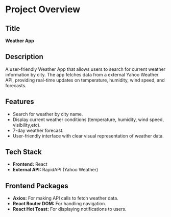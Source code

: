 # Project Overview

## Title
**Weather App**

## Description
A user-friendly Weather App that allows users to search for current weather information by city. The app fetches data from a  external Yahoo Weather API, providing real-time updates on temperature, humidity, wind speed, and forecasts.

## Features
- Search for weather by city name.
- Display current weather conditions (temperature, humidity, wind speed, visibility,etc).
- 7-day weather forecast.
- User-friendly interface with clear visual representation of weather data.

## Tech Stack
- **Frontend:** React
- **External API:** RapidAPI (Yahoo Weather)

## Frontend Packages
- **Axios:** For making API calls to fetch weather data.
- **React Router DOM:** For handling navigation.
- **React Hot Toast:** For displaying notifications to users.

